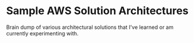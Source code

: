 # Sample AWS Solution Architectures

Brain dump of various architectural solutions that I've learned or am currently experimenting with. 
